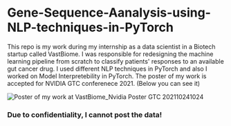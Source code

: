 # Gene-Sequence-Aanalysis-using-NLP-techniques-in-PyTorch

This repo is my work during my internship as a data scientist in a Biotech startup called VastBiome.
I was responsible for redesigning the machine learning pipeline from scratch to classify patients' responses to an available gut cancer drug. I used different NLP techniques in PyTorch and also I worked on Model Interpretebility in PyTorch.
The poster of my work is accepted for NVIDIA GTC conferenece 2021. (Below you can see it)

![Poster of my work at VastBiome_Nvidia Poster GTC 202110241024](https://user-images.githubusercontent.com/59636426/133817064-58569112-2501-4103-a405-f4fcc2ff9ef9.jpg)

### Due to confidentiality, I cannot post the data!
